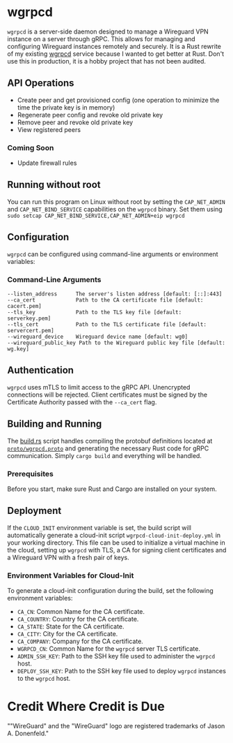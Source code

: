 # wgrpcd

`wgrpcd` is a server-side daemon designed to manage a Wireguard VPN instance on a server through gRPC. 
This allows for managing and configuring Wireguard instances remotely and securely.
It is a Rust rewrite of my existing [wgrpcd](https://github.com/joncooperworks/wgrpcd) service because I wanted to
get better at Rust.
Don't use this in production, it is a hobby project that has not been audited.

## API Operations
+ Create peer and get provisioned config (one operation to minimize the time the private key is in memory)
+ Regenerate peer config and revoke old private key
+ Remove peer and revoke old private key
+ View registered peers

### Coming Soon
+ Update firewall rules

## Running without root
You can run this program on Linux without root by setting the `CAP_NET_ADMIN` and `CAP_NET_BIND_SERVICE` capabilities on the `wgrpcd` binary.
Set them using `sudo setcap CAP_NET_BIND_SERVICE,CAP_NET_ADMIN+eip wgrpcd`

## Configuration

`wgrpcd` can be configured using command-line arguments or environment variables:

### Command-Line Arguments

```plaintext
--listen_address      The server's listen address [default: [::]:443]
--ca_cert             Path to the CA certificate file [default: cacert.pem]
--tls_key             Path to the TLS key file [default: serverkey.pem]
--tls_cert            Path to the TLS certificate file [default: servercert.pem]
--wireguard_device    Wireguard device name [default: wg0]
--wireguard_public_key Path to the Wireguard public key file [default: wg.key]
```

## Authentication
`wgrpcd` uses mTLS to limit access to the gRPC API.
Unencrypted connections will be rejected.
Client certificates must be signed by the Certificate Authority passed with the `--ca_cert` flag.

## Building and Running
The [build.rs](build.rs) script handles compiling the protobuf definitions located at [`proto/wgrpcd.proto`](./proto/wgrpcd.proto) and generating the necessary Rust code for gRPC communication.
Simply ```cargo build``` and everything will be handled.
### Prerequisites
Before you start, make sure Rust and Cargo are installed on your system.

## Deployment
If the `CLOUD_INIT` environment variable is set, the build script will automatically generate a cloud-init script `wgrpcd-cloud-init-deploy.yml` in your working directory.
This file can be used to initialize a virtual machine in the cloud, setting up `wgrpcd` with TLS, a CA for signing client certificates and a Wireguard VPN with a fresh pair of keys.

### Environment Variables for Cloud-Init
To generate a cloud-init configuration during the build, set the following environment variables:

- `CA_CN`: Common Name for the CA certificate.
- `CA_COUNTRY`: Country for the CA certificate.
- `CA_STATE`: State for the CA certificate.
- `CA_CITY`: City for the CA certificate.
- `CA_COMPANY`: Company for the CA certificate.
- `WGRPCD_CN`: Common Name for the `wgrpcd` server TLS certificate.
- `ADMIN_SSH_KEY`: Path to the SSH key file used to administer the `wgrpcd` host.
- `DEPLOY_SSH_KEY`: Path to the SSH key file used to deploy `wgrpcd` instances to the `wgrpcd` host.

# Credit Where Credit is Due
""WireGuard" and the "WireGuard" logo are registered trademarks of Jason A. Donenfeld."